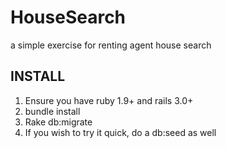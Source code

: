 HouseSearch
===========

a simple exercise for renting agent house search

INSTALL
-------

1. Ensure you have ruby 1.9+ and rails 3.0+
2. bundle install
3. Rake db:migrate
4. If you wish to try it quick, do a db:seed as well


